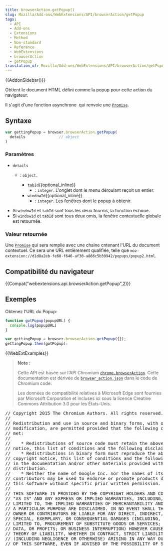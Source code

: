 ```yaml
---
title: browserAction.getPopup()
slug: Mozilla/Add-ons/WebExtensions/API/browserAction/getPopup
tags:
  - API
  - Add-ons
  - Extensions
  - Method
  - Non-standard
  - Reference
  - WebExtensions
  - browserAction
  - getPopup
translation_of: Mozilla/Add-ons/WebExtensions/API/browserAction/getPopup
---
```

{{AddonSidebar()}}

Obtient le document HTML défini comme la popup pour cette action du navigateur.

Il s'agit d'une fonction asynchrone  qui renvoie une [`Promise`](/fr/docs/Web/JavaScript/Reference/Objets_globaux/Promise).

## Syntaxe

```js
var gettingPopup = browser.browserAction.getPopup(
  details               // object
)
```

### Paramètres

- `details`

  - : `object`.

    - `tabId`{{optional_inline}}
      - : `integer`. L'onglet dont le menu déroulant reçoit un entier.
    - `windowId`{{optional_inline}}
      - : `integer`. Les fenêtres dont le popup à obtenir.

<!---->

- Si `windowId` et `tabId` sont tous les deux fournis, la fonction échoue.
- Si `windowId` et `tabId` sont tous deux omis, la fenêtre contextuelle globale est retournée.

### Valeur retournée

Une [`Promise`](/fr/docs/Web/JavaScript/Reference/Objets_globaux/Promise) qui sera remplie avec une chaine cntenant l'URL du document contextuel. Ce sera une URL entièrement qualifiée, telle que `moz-extension://d1d8a2eb-fe60-f646-af30-a866c5b39942/popups/popup2.html`.

## Compatibilité du navigateur

{{Compat("webextensions.api.browserAction.getPopup",2)}}

## Exemples

Obtenez l'URL du Popup:

```js
function gotPopup(popupURL) {
  console.log(popupURL)
}

var gettingPopup = browser.browserAction.getPopup({});
gettingPopup.then(gotPopup);
```

{{WebExtExamples}}

> **Note :**
>
> Cette API est basée sur l'API Chromium [`chrome.browserAction`](https://developer.chrome.com/extensions/browserAction). Cette documentation est dérivée de [`browser_action.json`](https://chromium.googlesource.com/chromium/src/+/master/chrome/common/extensions/api/browser_action.json) dans le code de Chromium code.
>
> Les données de compatibilité relatives à Microsoft Edge sont fournies par Microsoft Corporation et incluses ici sous la licence Creative Commons Attribution 3.0 pour les États-Unis.

<div class="hidden"><pre>// Copyright 2015 The Chromium Authors. All rights reserved.
//
// Redistribution and use in source and binary forms, with or without
// modification, are permitted provided that the following conditions are
// met:
//
//    * Redistributions of source code must retain the above copyright
// notice, this list of conditions and the following disclaimer.
//    * Redistributions in binary form must reproduce the above
// copyright notice, this list of conditions and the following disclaimer
// in the documentation and/or other materials provided with the
// distribution.
//    * Neither the name of Google Inc. nor the names of its
// contributors may be used to endorse or promote products derived from
// this software without specific prior written permission.
//
// THIS SOFTWARE IS PROVIDED BY THE COPYRIGHT HOLDERS AND CONTRIBUTORS
// "AS IS" AND ANY EXPRESS OR IMPLIED WARRANTIES, INCLUDING, BUT NOT
// LIMITED TO, THE IMPLIED WARRANTIES OF MERCHANTABILITY AND FITNESS FOR
// A PARTICULAR PURPOSE ARE DISCLAIMED. IN NO EVENT SHALL THE COPYRIGHT
// OWNER OR CONTRIBUTORS BE LIABLE FOR ANY DIRECT, INDIRECT, INCIDENTAL,
// SPECIAL, EXEMPLARY, OR CONSEQUENTIAL DAMAGES (INCLUDING, BUT NOT
// LIMITED TO, PROCUREMENT OF SUBSTITUTE GOODS OR SERVICES; LOSS OF USE,
// DATA, OR PROFITS; OR BUSINESS INTERRUPTION) HOWEVER CAUSED AND ON ANY
// THEORY OF LIABILITY, WHETHER IN CONTRACT, STRICT LIABILITY, OR TORT
// (INCLUDING NEGLIGENCE OR OTHERWISE) ARISING IN ANY WAY OUT OF THE USE
// OF THIS SOFTWARE, EVEN IF ADVISED OF THE POSSIBILITY OF SUCH DAMAGE.
</pre></div>
